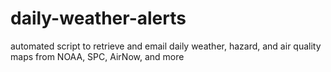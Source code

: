 # daily-weather-alerts
automated script to retrieve and email daily weather, hazard, and air quality maps from NOAA, SPC, AirNow, and more
